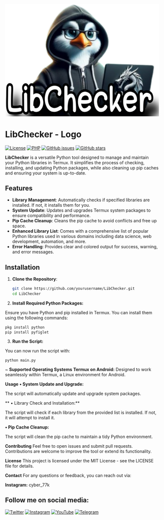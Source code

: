 ![logo](https://raw.githubusercontent.com/0-d3y/LibChecker/main/logo.png)

# LibChecker - Logo

[![License](https://img.shields.io/badge/license-MIT-blue.svg)](https://opensource.org/licenses/MIT)
[![PHP](https://img.shields.io/badge/php-7.4%2B-blue.svg)](https://www.php.net/downloads)
[![GitHub issues](https://img.shields.io/github/issues/0-d3y/LibChecker)](https://github.com/0-d3y/LibChecker/issues)
[![GitHub stars](https://img.shields.io/github/stars/0-d3y/LibChecker)](https://github.com/0-d3y/LibChecker/stargazers)


**LibChecker** is a versatile Python tool designed to manage and maintain your Python libraries in Termux. It simplifies the process of checking, installing, and updating Python packages, while also cleaning up pip caches and ensuring your system is up-to-date.

## Features

- **Library Management**: Automatically checks if specified libraries are installed. If not, it installs them for you.
- **System Update**: Updates and upgrades Termux system packages to ensure compatibility and performance.
- **Pip Cache Cleanup**: Cleans the pip cache to avoid conflicts and free up space.
- **Enhanced Library List**: Comes with a comprehensive list of popular Python libraries used in various domains including data science, web development, automation, and more.
- **Error Handling**: Provides clear and colored output for success, warning, and error messages.

## Installation

1. **Clone the Repository**:

   ```sh
   git clone https://github.com/yourusername/LibChecker.git
   cd LibChecker
   ```
   
2. **Install Required Python Packages:**

Ensure you have Python and pip installed in Termux. You can install them using the following commands:

```
pkg install python
pip install pyfiglet
```

3. **Run the Script:**

You can now run the script with:
```
python main.py

```

~ **Supported Operating Systems**
**Termux on Android:** Designed to work seamlessly within Termux, a Linux environment for Android.

**Usage**
**• System Update and Upgrade:**

The script will automatically update and upgrade system packages.

** • Library Check and Installation:**

The script will check if each library from the provided list is installed. If not, it will attempt to install it.

**• Pip Cache Cleanup:**

The script will clean the pip cache to maintain a tidy Python environment.

**Contributing**
Feel free to open issues and submit pull requests. Contributions are welcome to improve the tool or extend its functionality.

**License**
This project is licensed under the MIT License - see the LICENSE file for details.

**Contact**
For any questions or feedback, you can reach out via:

**Instagram:** cyber_77k

## Follow me on social media:

[![Twitter](https://img.shields.io/badge/Twitter-1DA1F2?style=for-the-badge&logo=twitter&logoColor=white)](https://twitter.com/Linux_ye)
[![Instagram](https://img.shields.io/badge/Instagram-E4405F?style=for-the-badge&logo=instagram&logoColor=white)](https://www.instagram.com/cyber_77k)
[![YouTube](https://img.shields.io/badge/YouTube-FF0000?style=for-the-badge&logo=youtube&logoColor=white)](https://www.youtube.com/@0.d3y)
[![Telegram](https://img.shields.io/badge/Telegram-2CA5E0?style=for-the-badge&logo=telegram&logoColor=white)](https://t.me/i_0d3y)
